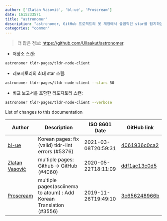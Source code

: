```yaml
---
author: ['Zlatan Vasović', 'bl-ue', 'Proscream']
date: 1615233571
title: "astronomer"
description: "astronomer, GitHub 프로젝트의 봇 계정에서 불법적인 star를 탐지하는 도구."
categories: "common"
---
```

> 더 많은 정보: <https://github.com/Ullaakut/astronomer>.

- 저장소 스캔:

```bash
astronomer tldr-pages/tldr-node-client
```

- 레포지토리의 최대 star 스캔:

```bash
astronomer tldr-pages/tldr-node-client --stars 50
```

- 비교 보고서를 포함한 리포지토리 스캔:

```bash
astronomer tldr-pages/tldr-node-client --verbose
```
List of changes to this documentation


Author | Description | ISO 8601 Date | GitHub link
------|-----|-----|-----
[bl-ue](mailto:54780737+bl-ue@users.noreply.github.com) | Korean pages: fix (valid) tldr-lint errors (#5376) | 2021-03-08T20:59:31 | [4061936c0ca2](https://github.com/tldr-pages/tldr/commit/4061936c0ca2344cc9beb92218dbf02e583fee83)
[Zlatan Vasović](mailto:zlatanvasovic@gmail.com) | multiple pages: Github -> GitHub (#4060) | 2020-05-22T18:11:09 | [ddf1ac13c0d5](https://github.com/tldr-pages/tldr/commit/ddf1ac13c0d59dbf85c95ffae5adaa023854c61d)
[Proscream](mailto:proscream@naver.com) | multiple pages(asciinema to atoum) : Add Korean Translation (#3556) | 2019-11-26T19:49:10 | [3c656248966b](https://github.com/tldr-pages/tldr/commit/3c656248966bd2da299e8964d96ef6df09d8ed0f)

